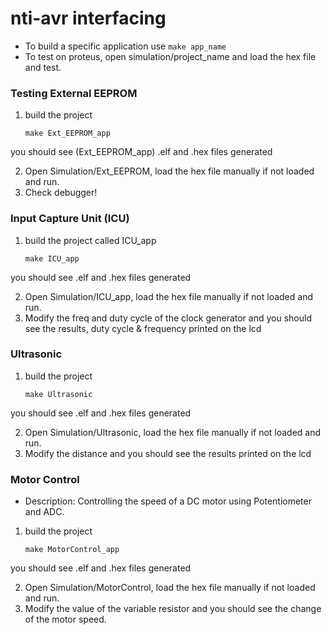 # nti-avr interfacing

- To build a specific application use `make app_name`
- To test on proteus, open simulation/project_name and load the hex file and test.





### Testing External EEPROM
1. build the project
	
	`make Ext_EEPROM_app`
 
 you should see (Ext_EEPROM_app) .elf and .hex files generated

2. Open Simulation/Ext_EEPROM, load the hex file manually if not loaded and run.
3. Check debugger!
<!-- ![Ext_EEPROM](./Simulation/screenshots/External_EEPROM.png) -->


### Input Capture Unit (ICU)
1. build the project called ICU_app
	
	`make ICU_app`
 
 you should see .elf and .hex files generated

2. Open Simulation/ICU_app, load the hex file manually if not loaded and run.
3. Modify the freq and duty cycle of the clock generator and you should see the results, duty cycle & frequency printed on the 	lcd

<!-- ![Ultrasonic](./Simulation/screenshots/ICU_app.png) -->

### Ultrasonic
1. build the project
	
	`make Ultrasonic`
 
 you should see .elf and .hex files generated

2. Open Simulation/Ultrasonic, load the hex file manually if not loaded and run.
3. Modify the distance and you should see the results printed on the lcd

### Motor Control

- Description: Controlling the speed of a DC motor using Potentiometer and ADC.


1. build the project
	
	`make MotorControl_app`
 
 you should see .elf and .hex files generated

2. Open Simulation/MotorControl, load the hex file manually if not loaded and run.
3. Modify the value of the variable resistor and you should see the change of the motor speed.


<!-- ![Ultrasonic](./Simulation/screenshots/Ultrasonic.png) -->


